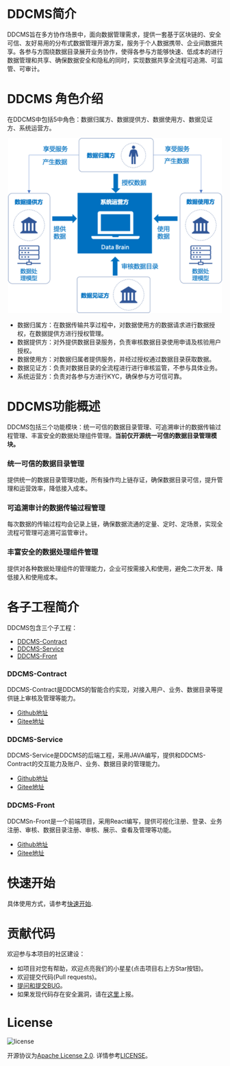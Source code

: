 
# DDCMS简介

DDCMS旨在多方协作场景中，面向数据管理需求，提供一套基于区块链的、安全可信、友好易用的分布式数据管理开源方案，服务于个人数据携带、企业间数据共享。各参与方围绕数据目录展开业务协作，使得各参与方能够快速、低成本的进行数据管理和共享、确保数据安全和隐私的同时，实现数据共享全流程可追溯、可监管、可审计。

# DDCMS 角色介绍

在DDCMS中包括5中角色：数据归属方、数据提供方、数据使用方、数据见证方、系统运营方。

<div align=center><img src="./images/roles.png" width="500"></div>

- 数据归属方：在数据传输共享过程中，对数据使用方的数据请求进行数据授权，在数据提供方进行授权管理。
- 数据提供方：对外提供数据目录服务，负责审核数据目录使用申请及核验用户授权。
- 数据使用方：对数据归属者提供服务，并经过授权通过数据目录获取数据。
- 数据见证方：负责对数据目录的全流程进行进行审核监管，不参与具体业务。
- 系统运营方：负责对各参与方进行KYC，确保参与方可信可靠。

# DDCMS功能概述

DDCMS包括三个功能模块：统一可信的数据目录管理、可追溯审计的数据传输过程管理、丰富安全的数据处理组件管理。**当前仅开源统一可信的数据目录管理模块。**

### 统一可信的数据目录管理

提供统一的数据目录管理功能，所有操作均上链存证，确保数据目录可信，提升管理和运营效率，降低接入成本。

### 可追溯审计的数据传输过程管理

每次数据的传输过程均会记录上链，确保数据流通的定量、定时、定场景，实现全流程可管理可追溯可监管审计。

### 丰富安全的数据处理组件管理

提供对各种数据处理组件的管理能力，企业可按需接入和使用，避免二次开发、降低接入和使用成本。

# 各子工程简介

DDCMS包含三个子工程：

- [DDCMS-Contract](https://github.com/WeBankBlockchain/DDCMS-Contract)
- [DDCMS-Service](https://github.com/WeBankBlockchain/DDCMS-Service)
- [DDCMS-Front](https://github.com/WeBankBlockchain/DDCMS-Front)

### DDCMS-Contract

DDCMS-Contract是DDCMS的智能合约实现，对接入用户、业务、数据目录等提供链上审核及管理等能力。

- [Github地址](https://github.com/WeBankBlockchain/DDCMS-Contract)
- [Gitee地址](https://gitee.com/WeBankBlockchain/DDCMS-Contract)

### DDCMS-Service

DDCMS-Service是DDCMS的后端工程，采用JAVA编写，提供和DDCMS-Contract的交互能力及账户、业务、数据目录的管理能力。

- [Github地址](https://github.com/WeBankBlockchain/DDCMS-Service)
- [Gitee地址](https://gitee.com/WeBankBlockchain/DDCMS-Service)

### DDCMS-Front

DDCMSn-Front是一个前端项目，采用React编写，提供可视化注册、登录、业务注册、审核、数据目录注册、审核、展示、查看及管理等功能。

- [Github地址](https://github.com/WeBankBlockchain/DDCMS-Front)
- [Gitee地址](https://gitee.com/WeBankBlockchain/DDCMS-Front)


# 快速开始

具体使用方式，请参考[快速开始](https://ddcms-docs.readthedocs.io/en/latest/).

# 贡献代码

欢迎参与本项目的社区建设：
- 如项目对您有帮助，欢迎点亮我们的小星星(点击项目右上方Star按钮)。
- 欢迎提交代码(Pull requests)。
- [提问和提交BUG](https://github.com/WeBankBlockchain/DDCMS/issues)。
- 如果发现代码存在安全漏洞，请在[这里](https://security.webank.com)上报。

# License

![license](http://img.shields.io/badge/license-Apache%20v2-blue.svg)

开源协议为[Apache License 2.0](http://www.apache.org/licenses/). 详情参考[LICENSE](../LICENSE)。
